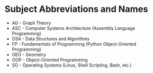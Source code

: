 # Subject Abbreviations and Names

- AG - Graph Theory
- ASC - Computer Systems Architecture (Assembly Language Programming)
- DSA - Data Structures and Algorithms
- FP - Fundamentals of Programming (Python Object-Oriented Programming)
- GEO - Geometry
- OOP - Object-Oriented Programming
- SO - Operating Systems (Linux, Shell Scripting, Bash, etc.)
